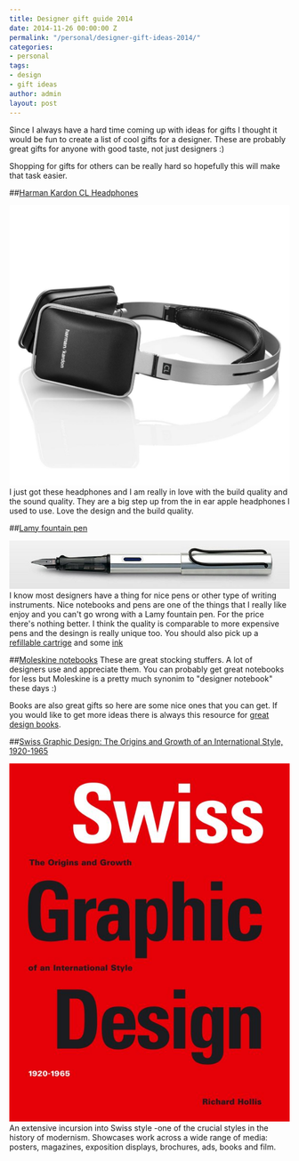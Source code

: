 ```yaml
---
title: Designer gift guide 2014
date: 2014-11-26 00:00:00 Z
permalink: "/personal/designer-gift-ideas-2014/"
categories:
- personal
tags:
- design
- gift ideas
author: admin
layout: post
---
```


Since I always have a hard time coming up with ideas for gifts I thought it would be fun to create a list of cool gifts for a designer. These are probably great gifts for anyone with good taste, not just designers :)

Shopping for gifts for others can be really hard so hopefully this will make that task easier.

##[Harman Kardon CL Headphones][1]

[![harman kardon headphones](/images/gift-guide/harman-kardon-cl.jpg)][1]
I just got these headphones and I am really in love with the build quality and the sound quality. They are a big step up from the in ear apple headphones I used to use. Love the design and the build quality.

##[Lamy fountain pen][2]

[![lamy fountain pens](/images/gift-guide/lamy-al-star.jpg)][2]
I know most designers have a thing for nice pens or other type of writing instruments. Nice notebooks and pens are one of the things that I really like enjoy and you can't go wrong with a Lamy fountain pen. For the price there's nothing better. I think the quality is comparable to more expensive pens and the desingn is really unique too. You should also pick up a [refillable cartrige][3] and some [ink][4]


##[Moleskine notebooks][5]
These are great stocking stuffers. A lot of designers use and appreciate them. You can probably get great notebooks for less but Moleskine is a pretty much synonim to "designer notebook" these days :)

Books are also great gifts so here are some nice ones that you can get. If you  would like to get more ideas there is always this resource for [great design books][6].

##[Swiss Graphic Design: The Origins and Growth of an International Style, 1920-1965][7]

[![swiss graphic design](/images/gift-guide/swiss-graphic-design.jpg)][7]
An extensive incursion into Swiss style -one of the crucial styles in the history of modernism. Showcases work across a wide range of media: posters, magazines, exposition displays, brochures, ads, books and film.

[1]: http://www.amazon.com/dp/B00A3RVNXI/?tag=greatdesignbo-20 "Harman Kardon headphones"
[2]:http://www.amazon.com/dp/B0002T3ZXS/?tag=greatdesignbo-20 "Lamy fountain pen"
[3]:http://www.amazon.com/dp/B001DVXWRI/?tag=greatdesignbo-20
[4]:http://www.amazon.com/dp/B0014LQ6CU/?tag=greatdesignbo-20
[5]: http://www.amazon.com/dp/8883701143/?tag=greatdesignbo-20 "Moleskine notebooks make a great stocking stuffer for designers"
[6]:http://greatdesignbooks.com
[7]:http://www.amazon.com/dp/0300106769/?tag=greatdesignbo-20
